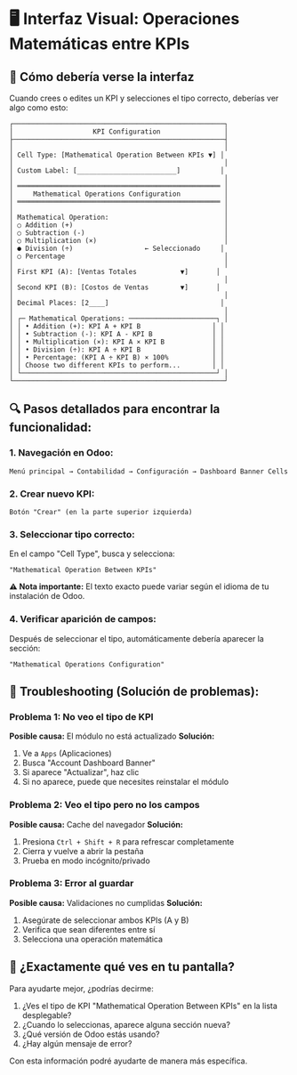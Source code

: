 # 🖥️ Interfaz Visual: Operaciones Matemáticas entre KPIs

## 📸 **Cómo debería verse la interfaz**

Cuando crees o edites un KPI y selecciones el tipo correcto, deberías ver algo como esto:

```
┌─────────────────────────────────────────────────────┐
│                    KPI Configuration                │
├─────────────────────────────────────────────────────┤
│                                                     │
│ Cell Type: [Mathematical Operation Between KPIs ▼] │
│                                                     │
│ Custom Label: [_________________________]          │
│                                                     │
│ ═══════════════════════════════════════════════════ │
│     Mathematical Operations Configuration           │
│ ═══════════════════════════════════════════════════ │
│                                                     │
│ Mathematical Operation:                             │
│ ○ Addition (+)                                      │
│ ○ Subtraction (-)                                   │
│ ○ Multiplication (×)                                │
│ ● Division (÷)                  ← Seleccionado     │
│ ○ Percentage                                        │
│                                                     │
│ First KPI (A): [Ventas Totales           ▼]       │
│                                                     │
│ Second KPI (B): [Costos de Ventas        ▼]       │
│                                                     │
│ Decimal Places: [2____]                            │
│                                                     │
│ ┌─ Mathematical Operations: ──────────────────────┐ │
│ │ • Addition (+): KPI A + KPI B                  │ │
│ │ • Subtraction (-): KPI A - KPI B               │ │
│ │ • Multiplication (×): KPI A × KPI B            │ │
│ │ • Division (÷): KPI A ÷ KPI B                  │ │
│ │ • Percentage: (KPI A ÷ KPI B) × 100%           │ │
│ │ Choose two different KPIs to perform...        │ │
│ └─────────────────────────────────────────────────┘ │
└─────────────────────────────────────────────────────┘
```

## 🔍 **Pasos detallados para encontrar la funcionalidad:**

### **1. Navegación en Odoo:**
```
Menú principal → Contabilidad → Configuración → Dashboard Banner Cells
```

### **2. Crear nuevo KPI:**
```
Botón "Crear" (en la parte superior izquierda)
```

### **3. Seleccionar tipo correcto:**
En el campo "Cell Type", busca y selecciona:
```
"Mathematical Operation Between KPIs"
```

**⚠️ Nota importante:** El texto exacto puede variar según el idioma de tu instalación de Odoo.

### **4. Verificar aparición de campos:**
Después de seleccionar el tipo, automáticamente debería aparecer la sección:
```
"Mathematical Operations Configuration"
```

## 🚨 **Troubleshooting (Solución de problemas):**

### **Problema 1: No veo el tipo de KPI**
**Posible causa:** El módulo no está actualizado
**Solución:**
1. Ve a `Apps` (Aplicaciones)
2. Busca "Account Dashboard Banner"  
3. Si aparece "Actualizar", haz clic
4. Si no aparece, puede que necesites reinstalar el módulo

### **Problema 2: Veo el tipo pero no los campos**
**Posible causa:** Cache del navegador
**Solución:**
1. Presiona `Ctrl + Shift + R` para refrescar completamente
2. Cierra y vuelve a abrir la pestaña
3. Prueba en modo incógnito/privado

### **Problema 3: Error al guardar**
**Posible causa:** Validaciones no cumplidas
**Solución:**
1. Asegúrate de seleccionar ambos KPIs (A y B)
2. Verifica que sean diferentes entre sí
3. Selecciona una operación matemática

## 🎯 **¿Exactamente qué ves en tu pantalla?**

Para ayudarte mejor, ¿podrías decirme:

1. ¿Ves el tipo de KPI "Mathematical Operation Between KPIs" en la lista desplegable?
2. ¿Cuando lo seleccionas, aparece alguna sección nueva?
3. ¿Qué versión de Odoo estás usando?
4. ¿Hay algún mensaje de error?

Con esta información podré ayudarte de manera más específica.